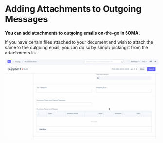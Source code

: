 
# Adding Attachments to Outgoing Messages


**You can add attachments to outgoing emails on-the-go in SOMA.**


If you have certain files attached to your document and wish to attach the same to the outgoing email, you can do so by simply picking it from the attachments list.


![Attachments in Outgoing Messages](/files/using-add-attachments-in-message.gif)



